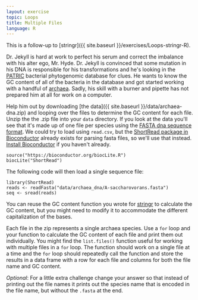 ```yaml
---
layout: exercise
topic: Loops
title: Multiple Files
language: R
---
```


This is a follow-up to [stringr]({{ site.baseurl }}/exercises/Loops-stringr-R).

Dr. Jekyll is hard at work to perfect his serum and correct the imbalance with 
his alter ego, Mr. Hyde. Dr. Jekyll is convinced that some mutation in his DNA 
is responsible for his transformations and he's looking in the [PATRIC](http://www.patricbrc.org) 
bacterial phytogenomic database for clues. He wants to know the GC content of 
all of the bacteria in the database and got started working with a handful of 
[archaea](https://en.wikipedia.org/wiki/Archaea). Sadly, his skill with a burner and pipette has not prepared him at 
all for work on a computer.

Help him out by downloading [the data]({{ site.baseurl }}/data/archaea-dna.zip)
and looping over the files to determine the GC content for each file. Unzip the
the .zip file into your `data` directory. If you look at the data you'll see
that it's made up of one file per species using the [FASTA dna sequence format](https://en.wikipedia.org/wiki/FASTA_format). We 
could try to load using `read.csv`, but the [ShortRead package in Bioconductor](http://www.bioconductor.org/packages/release/bioc/html/ShortRead.html) 
already exists for parsing fasta files, so we'll use that instead. [Install Bioconductor](http://www.bioconductor.org/install/) if 
you haven't already. 

```
source("https://bioconductor.org/biocLite.R")
biocLite("ShortRead")
```

The following code will then load a single sequence file:

```
library(ShortRead)
reads <- readFasta("data/archaea_dna/A-saccharovorans.fasta")
seq <- sread(reads)
```

You can reuse the GC content function you wrote for
[stringr]({{site.baseurl}}/exercises/Loops-stringr-R) to calculate the GC content, but
you might need to modify it to accommodate the different capitalization of the
bases.

Each file in the zip represents a single archaea species. Use a `for` loop and
your function to calculate the GC content of each file and print them out
individually. You might find the `list.files()` function useful for working with
multiple files in a `for` loop. The function should work on a single file at a
time and the `for` loop should repeatedly call the function and store the
results in a data frame with a row for each file and columns for both the file
name and GC content.

*Optional*: For a little extra challenge change your answer so that instead of
 printing out the file names it prints out the species name that is encoded in
 the file name, but without the `.fasta` at the end.

